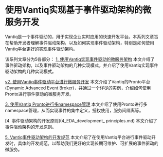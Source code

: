 # 使用Vantiq实现基于事件驱动架构的微服务开发

Vantiq是一个事件驱动的，用于实现企业实时应用的快速开发平台。本系列文章旨在帮助开发者理解事件驱动架构，以及如何实现事件驱动架构，特别是如何使用Vantiq平台更好的实现事件驱动架构。

该系列文章分为5各部分：
[1. 使用Vantiq实现事件驱动的微服务架构](1_micro_service_eda_using_vantiq.md)
本文介绍了事件驱动架构，以及事件驱动架构的几种实现模式。并介绍了使用Vantiq实现事件驱动架构的几种实现模式。

[v2. 使用Vantiq事件驱动平台进行微服务开发](2_vantiq_pronto_tutorial.md)
本文介绍了Vantiq的Pronto平台(Dynamic Advanced Event Broker​)，并通过一个详尽的实例，介绍如何使用Pronto进行事件驱动的微服务开发。

[3. 使用Vantiq Pronto进行多namespace管理](3_vantiq_pronto_tutorial_multi_ns.md)
本文介绍了使用Pronto进行多namespace管理，从而实现事件的集中定义，授权使用，服务间隔离等。

[4. 事件驱动架构的开发原则](4_EDA_development_ principles.md)
本文介绍了事件驱动架构的开发原则。

[5. Vantiq事件驱动架构的开发规范](5_Vantiq_EDA_development_Specification.md)
本文介绍了在使用Vantiq平台进行事件驱动开发时，具体的开发规范，以帮助我们更好的实现长期可维护、可扩展的事件驱动的微服务。